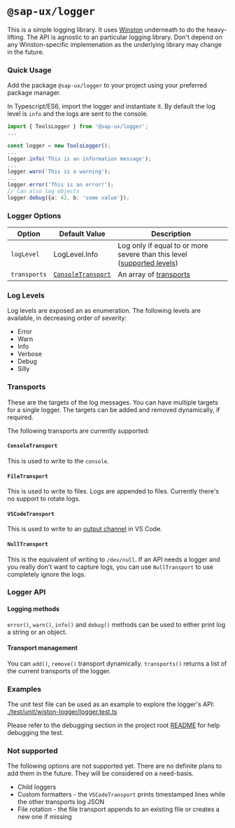 # `@sap-ux/logger`

This is a simple logging library. It uses [Winston](https://github.com/winstonjs/winston) underneath to do the heavy-lifting. The API is agnostic to an particular logging library. Don't depend on any Winston-specific implemenation as the underlying library may change in the future.

### Quick Usage
Add the package `@sap-ux/logger` to your project using your preferred package manager.

In Typescript/ES6, import the logger and instantiate it. By default the log level is `info` and the logs are sent to the console.

```typescript
import { ToolsLogger } from '@sap-ux/logger';
...

const logger = new ToolsLogger();
...
logger.info('This is an information message');
...
logger.warn('This is a warning');
...
logger.error('This is an error!');
// Can also log objects
logger.debug({a: 42, b: 'some value'});
```

### Logger Options
| Option | Default Value | Description |
| ------ | ------------- | ----------- |
| `logLevel` | LogLevel.Info | Log only if equal to or more severe than this level ([supported levels](#log-levels)) |
| `transports` | [`ConsoleTransport`](#consoletransport) | An array of [transports](#transports) |

### Log Levels
Log levels are exposed an as enumeration.
The following levels are available, in decreasing order of severity:
* Error
* Warn
* Info
* Verbose
* Debug
* Silly

### Transports
These are the targets of the log messages. You can have multiple targets for a single logger. The targets can be added and removed dynamically, if required.

The following transports are currently supported:
#### `ConsoleTransport`
This is used to write to the `console`.
#### `FileTransport`
This is used to write to files. Logs are appended to files. Currently there's no support to rotate logs.

#### `VSCodeTransport`
This is used to write to an [output channel](https://code.visualstudio.com/api/extension-capabilities/common-capabilities#output-channel) in VS Code.
#### `NullTransport`
This is the equivalent of writing to `/dev/null`. If an API needs a logger and you really don't want to capture logs, you can use `NullTransport` to use completely ignore the logs.

### Logger API

#### Logging methods
`error()`, `warn()`, `info()` and `debug()` methods can be used to either print log a string or an object.

#### Transport management
You can `add()`, `remove()` transport dynamically. `transports()` returns a list of the current transports of the logger.

### Examples
The unit test file can be used as an example to explore the logger's API: [./test/unit/wiston-logger/logger.test.ts](./test/unit/wiston-logger/logger.test.ts)

Please refer to the debugging section in the project root [README](../../README.md) for help debugging the test.
### Not supported
The following options are not supported yet. There are no definite plans to add them in the future. They will be considered on a need-basis.

* Child loggers
* Custom formatters - the `VSCodeTransport` prints timestamped lines while the other transports log JSON
* File rotation - the file transport appends to an existing file or creates a new one if missing

